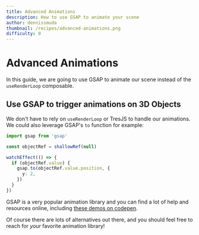 ```yaml
---
title: Advanced Animations
description: How to use GSAP to animate your scene
author: dennissmuda
thumbnail: /recipes/advanced-animations.png
difficulty: 0
---
```


# Advanced Animations

In this guide, we are going to use GSAP to animate our scene instead of the `useRenderLoop` composable.

<StackBlitzEmbed project-id="tresjs-advanced-animations" />

## Use GSAP to trigger animations on 3D Objects

We don't have to rely on `useRenderLoop` or TresJS to handle our animations. We could also leverage GSAP's `to` function for example:

```ts
import gsap from 'gsap'

const objectRef = shallowRef(null)

watchEffect(() => {
  if (objectRef.value) {
    gsap.to(objectRef.value.position, {
      y: 2,
    })
  }
})
```

GSAP is a very popular animation library and you can find a lot of help and resources online, including [these demos on codepen](https://codepen.io/GreenSock).

Of course there are lots of alternatives out there, and you should feel free to reach for _your_ favorite animation library!
